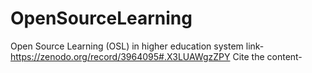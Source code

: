 # OpenSourceLearning
Open Source Learning (OSL) in higher education system
link- https://zenodo.org/record/3964095#.X3LUAWgzZPY
Cite the content- 
